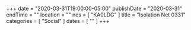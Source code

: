+++
date = "2020-03-31T19:00:00-05:00"
publishDate = "2020-03-31"
endTime = ""
location = ""
ncs = [ "KA0LDG" ]
title = "Isolation Net 0331"
categories = [ "Social" ]
dates = [ "" ]
+++

